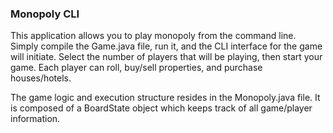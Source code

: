 ### Monopoly CLI
This application allows you to play monopoly from the command line. Simply compile the Game.java file, run it, and the CLI interface for the game will initiate. Select the number of players that will be playing, then start your game. Each player can roll, buy/sell properties, and purchase houses/hotels. 

The game logic and execution structure resides in the Monopoly.java file. It is composed of a BoardState object which keeps track of all game/player information.
